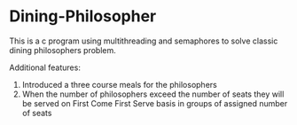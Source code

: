 # Dining-Philosopher
This is a c program using multithreading and semaphores to solve classic dining philosophers problem.

Additional features:
1. Introduced a three course meals for the philosophers
2. When the number of philosophers exceed the number of seats they will be served on First Come First Serve basis in groups of assigned number of seats
